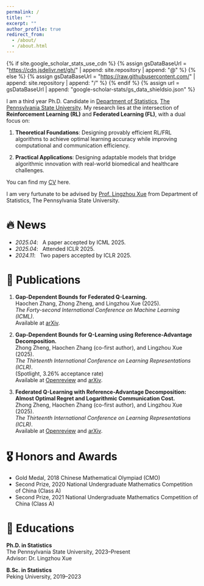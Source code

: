 ```yaml
---
permalink: /
title: ""
excerpt: ""
author_profile: true
redirect_from: 
  - /about/
  - /about.html
---
```


{% if site.google_scholar_stats_use_cdn %}
{% assign gsDataBaseUrl = "https://cdn.jsdelivr.net/gh/" | append: site.repository | append: "@" %}
{% else %}
{% assign gsDataBaseUrl = "https://raw.githubusercontent.com/" | append: site.repository | append: "/" %}
{% endif %}
{% assign url = gsDataBaseUrl | append: "google-scholar-stats/gs_data_shieldsio.json" %}

<span class='anchor' id='about-me'></span>

I am a third year Ph.D. Candidate in [Department of Statistics](https://science.psu.edu/stat), [The Pennsylvania State University](https://science.psu.edu/stat).  My research lies at the intersection of **Reinforcement Learning (RL)** and **Federated Learning (FL)**, with a dual focus on:  
1. **Theoretical Foundations**:  Designing provably efficient RL/FRL algorithms to achieve optimal learning accuracy while improving computational and communication efficiency. 

2. **Practical Applications**:  Designing adaptable models that bridge algorithmic innovation with real-world biomedical and healthcare challenges.

You can find my [CV](../assets/CV_Haochen_Zhang.pdf) here.

I am very furtunate to be advised by [Prof. Lingzhou Xue](https://lingzhou-xue.github.io/index.html) from Department of Statistics, The Pennsylvania State University.



# 🔥 News
- *2025.04*: &nbsp; A paper accepted by ICML 2025.
- *2025.04*: &nbsp; Attended ICLR 2025.
- *2024.11*: &nbsp; Two papers accepted by ICLR 2025.
  
# 📝 Publications 

1. **Gap-Dependent Bounds for Federated Q-Learning.**  
   Haochen Zhang, Zhong Zheng, and Lingzhou Xue (2025).  
   _The Forty-second International Conference on Machine Learning (ICML)_.  
   Available at [arXiv](https://arxiv.org/pdf/2502.02859).

2. **Gap-Dependent Bounds for Q-Learning using Reference-Advantage Decomposition.**  
   Zhong Zheng, Haochen Zhang (co-first author), and Lingzhou Xue (2025).  
   _The Thirteenth International Conference on Learning Representations (ICLR)_.  
   (Spotlight, 3.26% acceptance rate)  
   Available at [Openreview](https://openreview.net/pdf?id=6tyPSkshtF) and [arXiv](https://arxiv.org/pdf/2410.07574).

3. **Federated Q-Learning with Reference-Advantage Decomposition: Almost Optimal Regret and Logarithmic Communication Cost.**  
   Zhong Zheng, Haochen Zhang (co-first author), and Lingzhou Xue (2025).  
   _The Thirteenth International Conference on Learning Representations (ICLR)_.  
   Available at [Openreview](https://openreview.net/pdf?id=FoUpv84hMw) and [arXiv](https://arxiv.org/pdf/2405.18795).

# 🎖 Honors and Awards
- Gold Medal, 2018 Chinese Mathematical Olympiad (CMO)
- Second Prize, 2020 National Undergraduate Mathematics Competition of China (Class A)
- Second Prize, 2021 National Undergraduate Mathematics Competition of China (Class A) 

# 📖 Educations
**Ph.D. in Statistics**  
The Pennsylvania State University, 2023–Present  
Advisor: Dr. Lingzhou Xue  

**B.Sc. in Statistics**  
Peking University, 2019–2023  

<!--
# 💬 Invited Talks
- *2021.06*, Lorem ipsum dolor sit amet, consectetur adipiscing elit. Vivamus ornare aliquet ipsum, ac tempus justo dapibus sit amet. 
- *2021.03*, Lorem ipsum dolor sit amet, consectetur adipiscing elit. Vivamus ornare aliquet ipsum, ac tempus justo dapibus sit amet.  \| [\[video\]](https://github.com/)

# 💻 Internships
- *2019.05 - 2020.02*, [Lorem](https://github.com/), China.
-->
